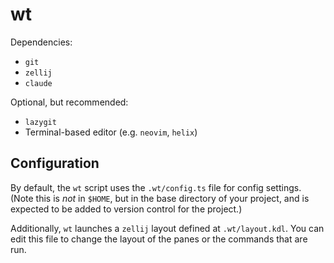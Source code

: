 # wt

Dependencies:

- `git`
- `zellij`
- `claude`

Optional, but recommended:

- `lazygit`
- Terminal-based editor (e.g. `neovim`, `helix`)

## Configuration

By default, the `wt` script uses the `.wt/config.ts` file for config settings. (Note this is _not_ in `$HOME`, but in the base directory of your project, and is expected to be added to version control for the project.)

Additionally, `wt` launches a `zellij` layout defined at `.wt/layout.kdl`. You can edit this file to change the layout of the panes or the commands that are run.
